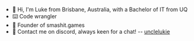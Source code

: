 - 👋 Hi, I'm Luke from Brisbane, Australia, with a Bachelor of IT from UQ
- ⌨️ Code wrangler
- 🔨 Founder of smashit.games
- 📇 Contact me on discord, always keen for a chat! -- [unclelukie](https://discord.com/users/99079218897371136)
